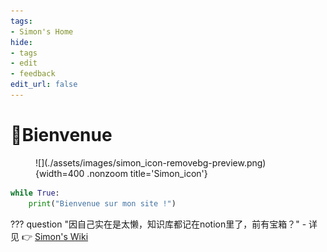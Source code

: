 ```yaml
---
tags:
- Simon's Home
hide:
- tags
- edit
- feedback
edit_url: false
---
```


# 👋Bienvenue

<figure markdown>
![](./assets/images/simon_icon-removebg-preview.png){width=400 .nonzoom title='Simon_icon'}
</figure>

```python title="Bonjour"
while True:
	print("Bienvenue sur mon site !")
```

??? question "因自己实在是太懒，知识库都记在notion里了，前有宝箱？"
    - 详见 👉 [Simon's Wiki](https://simonsun3.notion.site/ff1982c84e844b53a20966db6ec282f2?v=9d898ec09f974b419e0aa6053070e584&pvs=4)
